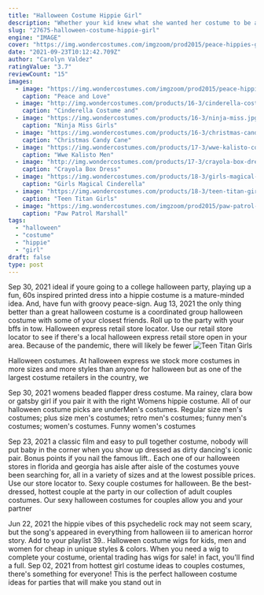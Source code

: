 ```yaml
---
title: "Halloween Costume Hippie Girl"
description: "Whether your kid knew what she wanted her costume to be as soon as last halloween ended or shes not sure, our little girl costumes for 2021 let her find an outfit that will make her smile. She can"
slug: "27675-halloween-costume-hippie-girl"
engine: "IMAGE"
cover: "https://img.wondercostumes.com/imgzoom/prod2015/peace-hippies-girls-costume.jpg"
date: "2021-09-23T10:12:42.709Z"
author: "Carolyn Valdez"
ratingValue: "3.7"
reviewCount: "15"
images:
  - image: "https://img.wondercostumes.com/imgzoom/prod2015/peace-hippies-girls-costume.jpg"
    caption: "Peace and Love"
  - image: "http://img.wondercostumes.com/products/16-3/cinderella-costume-and-magical-mermaid-girls-costumes-set.jpg"
    caption: "Cinderella Costume and"
  - image: "https://img.wondercostumes.com/products/16-3/ninja-miss.jpg"
    caption: "Ninja Miss Girls"
  - image: "https://img.wondercostumes.com/products/16-3/christmas-candy-cane-men-costume-and-candy-cane-jane-women-costume.jpg"
    caption: "Christmas Candy Cane"
  - image: "https://img.wondercostumes.com/products/17-3/wwe-kalisto-costume.jpg"
    caption: "Wwe Kalisto Men"
  - image: "http://img.wondercostumes.com/products/17-3/crayola-box-dress-teen-girl-costume.jpg"
    caption: "Crayola Box Dress"
  - image: "https://img.wondercostumes.com/products/18-3/girls-magical-cinderella-costume.jpg"
    caption: "Girls Magical Cinderella"
  - image: "https://img.wondercostumes.com/products/18-3/teen-titan-girls-raven-costume.jpg"
    caption: "Teen Titan Girls"
  - image: "https://img.wondercostumes.com/imgzoom/prod2015/paw-patrol-marshall-boy-costume.jpg"
    caption: "Paw Patrol Marshall"
tags:
  - "halloween"
  - "costume"
  - "hippie"
  - "girl"
draft: false
type: post
---
```


Sep 30, 2021 ideal if youre going to a college halloween party, playing up a fun, 60s inspired printed dress into a hippie costume is a mature-minded idea. And, have fun with groovy peace-sign. Aug 13, 2021 the only thing better than a great halloween costume is a coordinated group halloween costume with some of your closest friends. Roll up to the party with your bffs in tow. Halloween express retail store locator. Use our retail store locator to see if there's a local halloween express retail store open in your area. Because of the pandemic, there will likely be fewer
![Teen Titan Girls](https://img.wondercostumes.com/products/18-3/teen-titan-girls-raven-costume.jpg "Teen Titan Girls")

Halloween costumes. At halloween express we stock more costumes in more sizes and more styles than anyone for halloween but as one of the largest costume retailers in the country, we
<!--inArticleAds-->

<!--galleryOne-->

Sep 30, 2021 womens beaded flapper dress costume. Ma rainey, clara bow or gatsby girl  if you pair it with the right  Womens hippie costume. All of our halloween costume picks are underMen's costumes. Regular size men's costumes; plus size men's costumes; retro men's costumes; funny men's costumes; women's costumes. Funny women's costumes
<!--inArticleAds-->

<!--galleryTwo-->

Sep 23, 2021 a classic film and easy to pull together costume, nobody will put baby in the corner when you show up dressed as dirty dancing's iconic pair. Bonus points if you nail the famous lift.. Each one of our halloween stores in florida and georgia has aisle after aisle of the costumes youve been searching for, all in a variety of sizes and at the lowest possible prices. Use our store locator to. Sexy couple costumes for halloween. Be the best-dressed, hottest couple at the party in our collection of adult couples costumes. Our sexy halloween costumes for couples allow you and your partner
<!--galleryThree-->

Jun 22, 2021 the hippie vibes of this psychedelic rock may not seem scary, but the song's appeared in everything from halloween iii to american horror story. Add to your playlist 39.. Halloween costume wigs for kids, men and women for cheap in unique styles & colors. When you need a wig to complete your costume, oriental trading has wigs for sale! in fact, you'll find a full. Sep 02, 2021 from hottest girl costume ideas to couples costumes, there's something for everyone!  This is the perfect halloween costume ideas for parties that will make you stand out in